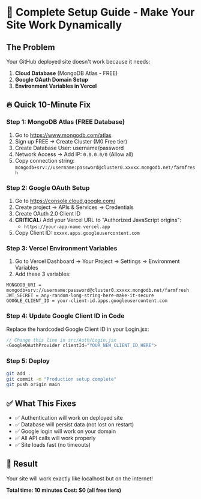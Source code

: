 # 🚀 Complete Setup Guide - Make Your Site Work Dynamically

## The Problem
Your GitHub deployed site doesn't work because it needs:
1. **Cloud Database** (MongoDB Atlas - FREE)
2. **Google OAuth Domain Setup** 
3. **Environment Variables in Vercel**

## 🔥 Quick 10-Minute Fix

### Step 1: MongoDB Atlas (FREE Database)
1. Go to https://www.mongodb.com/atlas
2. Sign up FREE → Create Cluster (M0 Free tier)
3. Create Database User: username/password
4. Network Access → Add IP: `0.0.0.0/0` (Allow all)
5. Copy connection string: `mongodb+srv://username:password@cluster0.xxxxx.mongodb.net/farmfresh`

### Step 2: Google OAuth Setup
1. Go to https://console.cloud.google.com/
2. Create project → APIs & Services → Credentials
3. Create OAuth 2.0 Client ID
4. **CRITICAL:** Add your Vercel URL to "Authorized JavaScript origins":
   - `https://your-app-name.vercel.app`
5. Copy Client ID: `xxxxx.apps.googleusercontent.com`

### Step 3: Vercel Environment Variables
1. Go to Vercel Dashboard → Your Project → Settings → Environment Variables
2. Add these 3 variables:
```
MONGODB_URI = mongodb+srv://username:password@cluster0.xxxxx.mongodb.net/farmfresh
JWT_SECRET = any-random-long-string-here-make-it-secure
GOOGLE_CLIENT_ID = your-client-id.apps.googleusercontent.com
```

### Step 4: Update Google Client ID in Code
Replace the hardcoded Google Client ID in your Login.jsx:
```javascript
// Change this line in src/Auth/Login.jsx
<GoogleOAuthProvider clientId="YOUR_NEW_CLIENT_ID_HERE">
```

### Step 5: Deploy
```bash
git add .
git commit -m "Production setup complete"
git push origin main
```

## ✅ What This Fixes
- ✅ Authentication will work on deployed site
- ✅ Database will persist data (not lost on restart)
- ✅ Google login will work on your domain
- ✅ All API calls will work properly
- ✅ Site loads fast (no timeouts)

## 🎯 Result
Your site will work exactly like localhost but on the internet!

**Total time: 10 minutes**
**Cost: $0 (all free tiers)**
